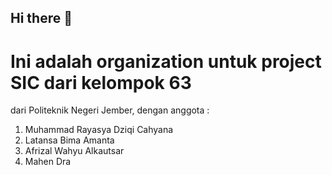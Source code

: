 ## Hi there 👋

# Ini adalah organization untuk project SIC dari kelompok 63
dari Politeknik Negeri Jember, dengan anggota :
1. Muhammad Rayasya Dziqi Cahyana
2. Latansa Bima Amanta
3. Afrizal Wahyu Alkautsar
4. Mahen Dra
